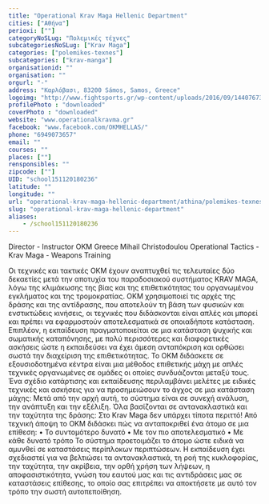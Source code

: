 ```yaml
---
title: "Operational Krav Maga Hellenic Department"
cities: ["Αθήνα"]
perioxi: [""]
categoryNoSLug: "Πολεμικές τέχνες"
subcategoriesNoSLug: ["Krav Maga"]
categories: ["polemikes-texnes"]
subcategories: ["krav-manga"]
organisationid: ""
organisation: ""
orgurl: "-"
address: "Καρλόβασι, 83200 Sámos, Samos, Greece"
logoimg: "http://www.fightsports.gr/wp-content/uploads/2016/09/14407673_1648053778839605_307616394_n.jpg"
profilePhoto : "downloaded"
coverPhoto : "downloaded"
website: "www.operationalkravma.gr"
facebook: "www.facebook.com/OKMHELLAS/"
phone: "6949073657"
email: ""
courses: ""
places: [""]
rensponsibles: ""
zipcode: [""]
UID: "school151120180236"
latitude: ""
longitude: ""
url: "operational-krav-maga-hellenic-department/athina/polemikes-texnes/krav-manga"
slug: "operational-krav-maga-hellenic-department"
aliases:
    - /school151120180236
---
```



Director - Instructor OKM Greece Mihail Christodoulou Operational Tactics - Krav Maga - Weapons Training

Οι τεχνικές και τακτικές OKM έχουν αναπτυχθεί τις τελευταίες δύο δεκαετίες μετά την αποτυχία του παραδοσιακού συστήματος KRAV MAGA, λόγω της κλιμάκωσης της βίας και της επιθετικότητας του οργανωμένου εγκλήματος και της τρομοκρατίας. OKM χρησιμοποιεί τις αρχές της δράσης και της αντίδρασης, που αποτελούν τη βάση των φυσικών και ενστικτώδεις κινήσεις, οι τεχνικές που διδάσκονται είναι απλές και μπορεί και πρέπει να εφαρμοστούν αποτελεσματικά σε οποιαδήποτε κατάσταση. Επιπλέον, η εκπαίδευση πραγματοποιείται σε μια κατάσταση ψυχικής και σωματικής καταπόνησης, με πολύ περισσότερες και διαφορετικές ασκήσεις ώστε η εκπαιδεύσει να έχει άμεση ανταπόκριση και ορθώσει σωστά την διαχείριση της επιθετικότητας. Το ΟΚΜ διδάσκετε σε εξουσιοδοτημένα κέντρα είναι μια μέθοδος επιθετικής μάχη με απλές τεχνικές οργανωμένες σε ομάδες οι οποίες συνδυάζονται μεταξύ τους. Ένα σχέδιο κατάρτισης και εκπαίδευσης περιλαμβάνει μελέτες με ειδικές τεχνικές και ασκήσεις για να προσημειώσουν το άγχος σε μια κατάσταση μάχης: Μετά από την αρχή αυτή, το σύστημα είναι σε συνεχή ανάλυση, την ανάπτυξη και την εξέλιξη. Όλα βασίζονται σε αντανακλαστικά και την ταχύτητα της δράσης: Στο Krav Maga δεν υπάρχει τίποτα περιττό! Από τεχνική άποψη το ΟΚΜ διδάσκει πώς να ανταποκριθεί ένα άτομο σε μια επίθεση: • Το συντομότερο δυνατό • Με τον πιο αποτελεσματικό • Με κάθε δυνατό τρόπο Το σύστημα προετοιμάζει το άτομο ώστε ειδικά να αμυνθεί σε καταστάσεις περίπλοκων περιπτώσεων. Η εκπαίδευση έχει σχεδιαστεί για να βελτιώσει τα αντανακλαστικά, τη ροή της κυκλοφορίας, την ταχύτητα, την ακρίβεια, την ορθή χρήση των λήψεων, η αποφασιστικότητα, γνώση του εαυτού μας και τις αντιδράσεις μας σε καταστάσεις επίθεσης, το οποίο σας επιτρέπει να αποκτήσετε με αυτό τον τρόπο την σωστή αυτοπεποίθηση.